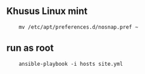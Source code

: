 ## Khusus Linux mint 
        mv /etc/apt/preferences.d/nosnap.pref ~
## run as root
        ansible-playbook -i hosts site.yml
